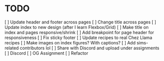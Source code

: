 # TODO

[ ] Update header and footer across pages
[ ] Change title across pages
[ ] Update index to new design (after I learn Flexbox/Grid)
[ ] Make title on index and pages responsive/shrink
[ ] Add breakpoint for page header for responsiveness
[ ] Fix sticky footer
[ ] Update recipes to real Chez Llama recipes
[ ] Make images on index figures? With captions?
[ ] Add sims-related contributors lol
[ ] Share with Discord and upload under assignments
    [ ] Discord
    [ ] OG Assignment
    [ ] Refactor
